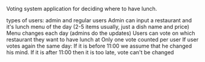 Voting system application for deciding where to have lunch.

types of users: admin and regular users 
Admin can input a restaurant and it's lunch menu of the day (2-5 items usually, just a dish name and price)
Menu changes each day (admins do the updates) 
Users can vote on which restaurant they want to have lunch at Only one vote counted per user 
If user votes again the same day: If it is before 11:00 we assume that he changed his mind. 
If it is after 11:00 then it is too late, vote can't be changed